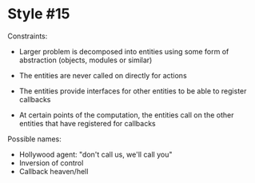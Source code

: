 Style #15
==============================

Constraints:

- Larger problem is decomposed into entities using some form of abstraction
  (objects, modules or similar)

- The entities are never called on directly for actions

- The entities provide interfaces for other entities to be
  able to register callbacks

- At certain points of the computation, the entities call on the other
  entities that have registered for callbacks

Possible names:

- Hollywood agent: "don't call us, we'll call you"
- Inversion of control
- Callback heaven/hell
